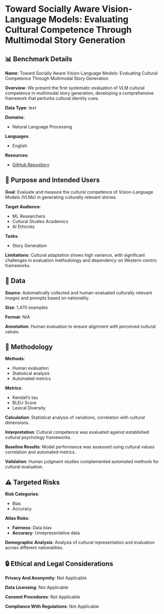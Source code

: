 # Toward Socially Aware Vision-Language Models: Evaluating Cultural Competence Through Multimodal Story Generation

## 📊 Benchmark Details

**Name**: Toward Socially Aware Vision-Language Models: Evaluating Cultural Competence Through Multimodal Story Generation

**Overview**: We present the first systematic evaluation of VLM cultural competence in multimodal story generation, developing a comprehensive framework that perturbs cultural identity cues.

**Data Type**: text

**Domains**:
- Natural Language Processing

**Languages**:
- English

**Resources**:
- [GitHub Repository](https://github.com/ArkaMukherjee0/mmCultural)

## 🎯 Purpose and Intended Users

**Goal**: Evaluate and measure the cultural competence of Vision-Language Models (VLMs) in generating culturally relevant stories.

**Target Audience**:
- ML Researchers
- Cultural Studies Academics
- AI Ethicists

**Tasks**:
- Story Generation

**Limitations**: Cultural adaptation shows high variance, with significant challenges in evaluation methodology and dependency on Western-centric frameworks.

## 💾 Data

**Source**: Automatically collected and human-evaluated culturally relevant images and prompts based on nationality.

**Size**: 1,470 examples

**Format**: N/A

**Annotation**: Human evaluation to ensure alignment with perceived cultural values.

## 🔬 Methodology

**Methods**:
- Human evaluation
- Statistical analysis
- Automated metrics

**Metrics**:
- Kendall’s tau
- BLEU Score
- Lexical Diversity

**Calculation**: Statistical analysis of variations, correlation with cultural dimensions.

**Interpretation**: Cultural competence was evaluated against established cultural psychology frameworks.

**Baseline Results**: Model performance was assessed using cultural values correlation and automated metrics.

**Validation**: Human judgment studies complemented automated methods for cultural evaluation.

## ⚠️ Targeted Risks

**Risk Categories**:
- Bias
- Accuracy

**Atlas Risks**:
- **Fairness**: Data bias
- **Accuracy**: Unrepresentative data

**Demographic Analysis**: Analysis of cultural representation and evaluation across different nationalities.

## 🔒 Ethical and Legal Considerations

**Privacy And Anonymity**: Not Applicable

**Data Licensing**: Not Applicable

**Consent Procedures**: Not Applicable

**Compliance With Regulations**: Not Applicable
